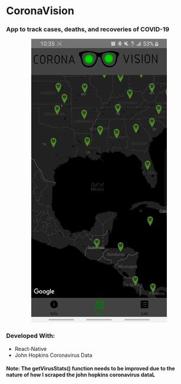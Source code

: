 # CoronaVision
<h3>App to track cases, deaths, and recoveries of COVID-19</h3>

<p align="center">
 <img src='./coronavision.gif'/>
</p>



<h3>Developed With: </h3>



<ul>
 <li>React-Native</li>
 <li>John Hopkins Coronavirus Data</li>
</ul>

<h4>Note: The getVirusStats() function needs to be improved due to the nature of how I scraped the john hopkins coronavirus dataL</h4>
